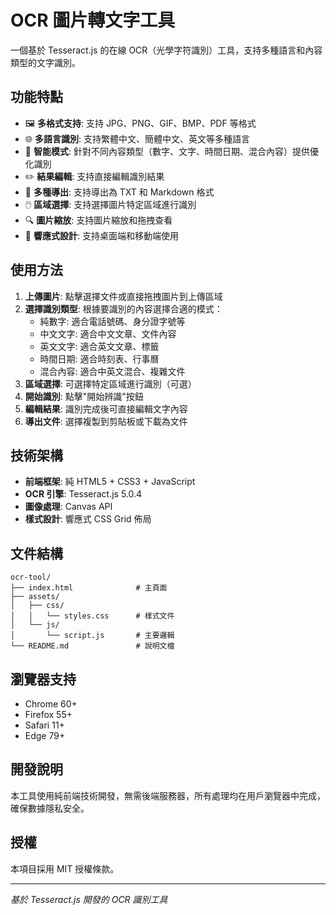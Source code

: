 # OCR 圖片轉文字工具

一個基於 Tesseract.js 的在線 OCR（光學字符識別）工具，支持多種語言和內容類型的文字識別。

## 功能特點

- 🖼️ **多格式支持**: 支持 JPG、PNG、GIF、BMP、PDF 等格式
- 🌐 **多語言識別**: 支持繁體中文、簡體中文、英文等多種語言
- 🎯 **智能模式**: 針對不同內容類型（數字、文字、時間日期、混合內容）提供優化識別
- ✏️ **結果編輯**: 支持直接編輯識別結果
- 📁 **多種導出**: 支持導出為 TXT 和 Markdown 格式
- 🖱️ **區域選擇**: 支持選擇圖片特定區域進行識別
- 🔍 **圖片縮放**: 支持圖片縮放和拖拽查看
- 📱 **響應式設計**: 支持桌面端和移動端使用

## 使用方法

1. **上傳圖片**: 點擊選擇文件或直接拖拽圖片到上傳區域
2. **選擇識別類型**: 根據要識別的內容選擇合適的模式：
   - 純數字: 適合電話號碼、身分證字號等
   - 中文文字: 適合中文文章、文件內容
   - 英文文字: 適合英文文章、標籤
   - 時間日期: 適合時刻表、行事曆
   - 混合內容: 適合中英文混合、複雜文件
3. **區域選擇**: 可選擇特定區域進行識別（可選）
4. **開始識別**: 點擊"開始辨識"按鈕
5. **編輯結果**: 識別完成後可直接編輯文字內容
6. **導出文件**: 選擇複製到剪貼板或下載為文件

## 技術架構

- **前端框架**: 純 HTML5 + CSS3 + JavaScript
- **OCR 引擎**: Tesseract.js 5.0.4
- **圖像處理**: Canvas API
- **樣式設計**: 響應式 CSS Grid 佈局

## 文件結構

```
ocr-tool/
├── index.html              # 主頁面
├── assets/
│   ├── css/
│   │   └── styles.css      # 樣式文件
│   └── js/
│       └── script.js       # 主要邏輯
└── README.md               # 說明文檔
```

## 瀏覽器支持

- Chrome 60+
- Firefox 55+
- Safari 11+
- Edge 79+

## 開發說明

本工具使用純前端技術開發，無需後端服務器，所有處理均在用戶瀏覽器中完成，確保數據隱私安全。

## 授權

本項目採用 MIT 授權條款。

---

*基於 Tesseract.js 開發的 OCR 識別工具*